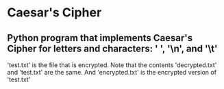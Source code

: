 # Caesar's Cipher

## Python program that implements Caesar's Cipher for letters and characters: ' ', '\n', and '\t'
'test.txt' is the file that is encrypted. Note that the contents 'decrypted.txt' and 'test.txt' are the same. And 'encrypted.txt' is the encrypted version of 'test.txt'
